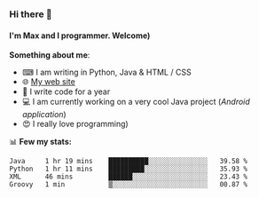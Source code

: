 ### Hi there 👋
#### I'm Max and I programmer. Welcome)

**Something about me**:
- ⌨ I am writing in Python, Java & HTML / CSS
- 🌐 [My web site](https://merive.herokuapp.com/)
- 🎈 I write code for a year
- 💻 I am currently working on a very cool Java project (*Android application*)
- 😍 I really love programming)

📊 **Few my stats:**
<!--START_SECTION:waka-->
```text
Java     1 hr 19 mins    ██████████░░░░░░░░░░░░░░░   39.58 % 
Python   1 hr 11 mins    █████████░░░░░░░░░░░░░░░░   35.93 % 
XML      46 mins         ██████░░░░░░░░░░░░░░░░░░░   23.43 % 
Groovy   1 min           ▒░░░░░░░░░░░░░░░░░░░░░░░░   00.87 % 
```
<!--END_SECTION:waka-->
